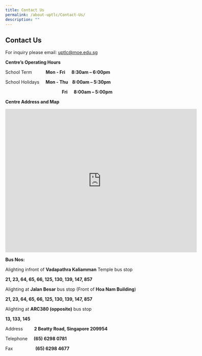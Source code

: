 ```yaml
---
title: Contact Us
permalink: /about-uptlc/Contact-Us/
description: ""
---
```

## Contact Us

For inquiry please email:&nbsp;[uptlc@moe.edu.sg](mailto:uptlc@moe.edu.sg)  

**Centre’s Operating Hours**  

School Term&nbsp; &nbsp;&nbsp;&nbsp;&nbsp;&nbsp;&nbsp;&nbsp; &nbsp;**Mon - Fri&nbsp;&nbsp;&nbsp; &nbsp;&nbsp;8:30am – 6:00pm**&nbsp;

School Holidays&nbsp;&nbsp; &nbsp;&nbsp;**Mon - Thu&nbsp;&nbsp;&nbsp;&nbsp;8:00am – 5:30pm**

&nbsp;&nbsp; &nbsp;&nbsp;&nbsp; &nbsp;&nbsp;&nbsp; &nbsp;&nbsp;&nbsp; &nbsp;&nbsp;&nbsp; &nbsp;&nbsp;&nbsp; &nbsp;&nbsp;&nbsp; &nbsp;&nbsp;&nbsp; &nbsp;&nbsp;&nbsp;&nbsp;&nbsp;&nbsp;&nbsp;&nbsp; &nbsp;&nbsp;&nbsp; &nbsp;**Fri&nbsp; &nbsp;&nbsp;&nbsp;&nbsp;8:00am – 5:00pm**

**Centre Address and Map**

<iframe loading="lazy" allowfullscreen="" style="border:0;" height="450" width="600" src="https://www.google.com/maps/embed?pb=!1m14!1m8!1m3!1d15955.073473623603!2d103.859152!3d1.314484!3m2!1i1024!2i768!4f13.1!3m3!1m2!1s0x0%3A0x12d807d0f3f91b60!2sUmar%20Pulavar%20Tamil%20Language%20Centre!5e0!3m2!1sen!2sus!4v1665112174811!5m2!1sen!2sus"></iframe>

**Bus Nos:**

  

Alighting infront of&nbsp;**Vadapathra Kaliamman**&nbsp;Temple bus stop

**21, 23, 64, 65, 66, 125, 130, 139, 147, 857**

  

Alighting at&nbsp;**Jalan Besar**&nbsp;bus stop (Front of&nbsp;**Hoa Nam Building**)

**21, 23, 64, 65, 66, 125, 130, 139, 147, 857**

  

Alighting at&nbsp;**ARC380 (opposite)**&nbsp;bus stop&nbsp;

**13, 133, 145**

  

Address&nbsp;&nbsp;&nbsp; &nbsp;&nbsp;&nbsp; &nbsp;**2 Beatty Road, Singapore 209954**

Telephone&nbsp;&nbsp;&nbsp; &nbsp;**(65) 6298 0781**

Fax&nbsp;&nbsp;&nbsp; &nbsp;&nbsp;&nbsp; &nbsp;&nbsp;&nbsp; &nbsp;&nbsp; &nbsp; &nbsp;**(65) 6298 4677**